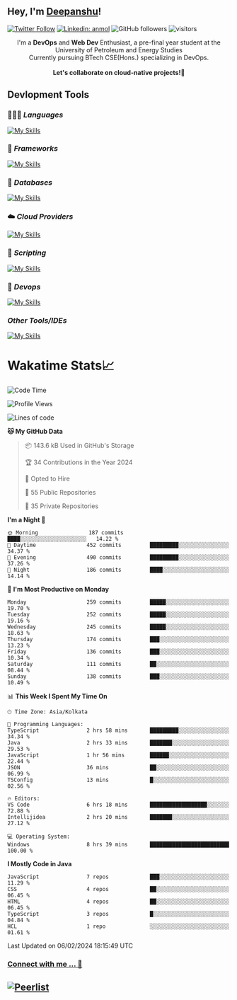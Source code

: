 ## Hey, I'm [Deepanshu](https://bio.link/deepanshgk)!

[![Twitter Follow](https://img.shields.io/twitter/follow/deepanshuurawat?label=Follow)](https://twitter.com/intent/follow?screen_name=deepanshuurawat)
[![Linkedin: anmol](https://img.shields.io/badge/-deepanshu-blue?style=flat-square&logo=Linkedin&logoColor=white&link=https://www.linkedin.com/in/deepanshu-rawat6/)](https://www.linkedin.com/in/deepanshu-rawat6/)
![GitHub followers](https://img.shields.io/github/followers/deepanshu-rawat6?label=Follow&style=social)
![visitors](https://visitor-badge.laobi.icu/badge?page_id=deepanshu-rawat6.deepanshu-rawat6)


<div align="center">
I'm a <b>DevOps</b> and <b>Web Dev</b> Enthusiast, a pre-final year student at the University of Petroleum and Energy Studies <br> Currently pursuing BTech CSE(Hons.) specializing in DevOps.
</div>

<br>

<div align="center">
 <b>Let's collaborate on cloud-native projects!🚀</b>
</div>

## **Devlopment Tools**

### 🧑🏻‍💻 *Languages*
[![My Skills](https://skillicons.dev/icons?i=go,java,py,js,ts,html,css&theme=dark)](https://skillicons.dev)

### 🔎 *Frameworks*
[![My Skills](https://skillicons.dev/icons?i=nodejs,express&theme=dark)](https://skillicons.dev)

### 🛅 *Databases*
[![My Skills](https://skillicons.dev/icons?i=mysql,mongodb,postgres,prisma&theme=dark)](https://skillicons.dev)

### ☁️ *Cloud Providers*
[![My Skills](https://skillicons.dev/icons?i=aws,netlify&theme=dark)](https://skillicons.dev)

### 📜 *Scripting*
[![My Skills](https://skillicons.dev/icons?i=bash&theme=dark)](https://skillicons.dev)

### 👀 *Devops*
[![My Skills](https://skillicons.dev/icons?i=docker,kubernetes,githubactions,jenkins,grafana,prometheus&theme=dark)](https://skillicons.dev)

### *Other Tools/IDEs*
[![My Skills](https://skillicons.dev/icons?i=git,github,vscode,idea,maven&theme=dark)](https://skillicons.dev)

# Wakatime Stats📈

<!--START_SECTION:waka-->
![Code Time](http://img.shields.io/badge/Code%20Time-149%20hrs%2023%20mins-blue)

![Profile Views](http://img.shields.io/badge/Profile%20Views-0-blue)

![Lines of code](https://img.shields.io/badge/From%20Hello%20World%20I%27ve%20Written-593.3%20thousand%20lines%20of%20code-blue)

**🐱 My GitHub Data** 

> 📦 143.6 kB Used in GitHub's Storage 
 > 
> 🏆 34 Contributions in the Year 2024
 > 
> 💼 Opted to Hire
 > 
> 📜 55 Public Repositories 
 > 
> 🔑 35 Private Repositories 
 > 
**I'm a Night 🦉** 

```text
🌞 Morning                187 commits         ████░░░░░░░░░░░░░░░░░░░░░   14.22 % 
🌆 Daytime                452 commits         █████████░░░░░░░░░░░░░░░░   34.37 % 
🌃 Evening                490 commits         █████████░░░░░░░░░░░░░░░░   37.26 % 
🌙 Night                  186 commits         ████░░░░░░░░░░░░░░░░░░░░░   14.14 % 
```
📅 **I'm Most Productive on Monday** 

```text
Monday                   259 commits         █████░░░░░░░░░░░░░░░░░░░░   19.70 % 
Tuesday                  252 commits         █████░░░░░░░░░░░░░░░░░░░░   19.16 % 
Wednesday                245 commits         █████░░░░░░░░░░░░░░░░░░░░   18.63 % 
Thursday                 174 commits         ███░░░░░░░░░░░░░░░░░░░░░░   13.23 % 
Friday                   136 commits         ███░░░░░░░░░░░░░░░░░░░░░░   10.34 % 
Saturday                 111 commits         ██░░░░░░░░░░░░░░░░░░░░░░░   08.44 % 
Sunday                   138 commits         ███░░░░░░░░░░░░░░░░░░░░░░   10.49 % 
```


📊 **This Week I Spent My Time On** 

```text
🕑︎ Time Zone: Asia/Kolkata

💬 Programming Languages: 
TypeScript               2 hrs 58 mins       █████████░░░░░░░░░░░░░░░░   34.34 % 
Java                     2 hrs 33 mins       ███████░░░░░░░░░░░░░░░░░░   29.53 % 
JavaScript               1 hr 56 mins        ██████░░░░░░░░░░░░░░░░░░░   22.44 % 
JSON                     36 mins             ██░░░░░░░░░░░░░░░░░░░░░░░   06.99 % 
TSConfig                 13 mins             █░░░░░░░░░░░░░░░░░░░░░░░░   02.56 % 

🔥 Editors: 
VS Code                  6 hrs 18 mins       ██████████████████░░░░░░░   72.88 % 
Intellijidea             2 hrs 20 mins       ███████░░░░░░░░░░░░░░░░░░   27.12 % 

💻 Operating System: 
Windows                  8 hrs 39 mins       █████████████████████████   100.00 % 
```

**I Mostly Code in Java** 

```text
JavaScript               7 repos             ███░░░░░░░░░░░░░░░░░░░░░░   11.29 % 
CSS                      4 repos             ██░░░░░░░░░░░░░░░░░░░░░░░   06.45 % 
HTML                     4 repos             ██░░░░░░░░░░░░░░░░░░░░░░░   06.45 % 
TypeScript               3 repos             █░░░░░░░░░░░░░░░░░░░░░░░░   04.84 % 
HCL                      1 repo              ░░░░░░░░░░░░░░░░░░░░░░░░░   01.61 % 
```




 Last Updated on 06/02/2024 18:15:49 UTC
<!--END_SECTION:waka-->



### [Connect with me ... 💬](https://bio.link/deepanshgk) 
[![Peerlist](https://github-readme-badge.peerlist.io/api/deepanshurawat6?style=social)](https://peerlist.io/deepanshurawat6) 
---

<!--- 
![Snake animation](https://github.com/deepanshu-rawat6/deepanshu-rawat6/blob/output/github-contribution-grid-snake.svg)
---
--->

<!--- 
[![@deepanshurawat6's Holopin board](https://holopin.io/api/user/board?user=deepanshurawat6)](https://holopin.io/@deepanshurawat6)
---
--->
